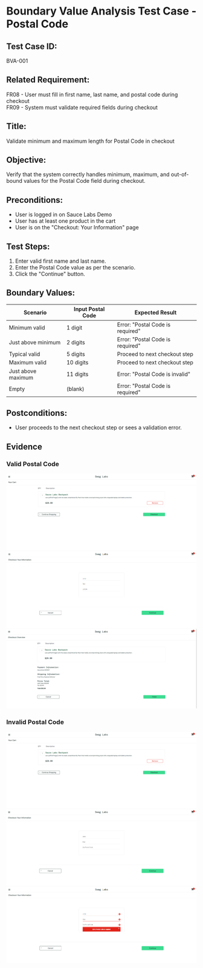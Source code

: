 # Boundary Value Analysis Test Case - Postal Code

## Test Case ID:
BVA-001

## Related Requirement:
FR08 - User must fill in first name, last name, and postal code during checkout  
FR09 - System must validate required fields during checkout

## Title:
Validate minimum and maximum length for Postal Code in checkout

## Objective:
Verify that the system correctly handles minimum, maximum, and out-of-bound values for the Postal Code field during checkout.

## Preconditions:
- User is logged in on Sauce Labs Demo
- User has at least one product in the cart
- User is on the "Checkout: Your Information" page

## Test Steps:
1. Enter valid first name and last name.
2. Enter the Postal Code value as per the scenario.
3. Click the "Continue" button.

## Boundary Values:
| Scenario            | Input Postal Code | Expected Result                  |
|---------------------|------------------|----------------------------------|
| Minimum valid       | 1 digit          | Error: "Postal Code is required" |
| Just above minimum  | 2 digits         | Error: "Postal Code is required" |
| Typical valid       | 5 digits         | Proceed to next checkout step    |
| Maximum valid       | 10 digits        | Proceed to next checkout step    |
| Just above maximum  | 11 digits        | Error: "Postal Code is invalid"  |
| Empty               | (blank)          | Error: "Postal Code is required" |

## Postconditions:
- User proceeds to the next checkout step or sees a validation error.

## Evidence

### Valid Postal Code
![Valid postal code - Cart](../evidence/postalcode-valid-success-001.png)![Valid postal code - Checkout](../evidence/postalcode-valid-success-002.png)![Valid postal code - Checkout Step Overview](../evidence/postalcode-valid-success-003.png)

### Invalid Postal Code
![Invalid postal code - Cart](../evidence/postalcode-invalid-error-001.png)
![Invalid postal code - Checkout](../evidence/postalcode-invalid-error-002.png)
![Invalid postal code - Checkout Failure](../evidence/postalcode-invalid-error-003.png)